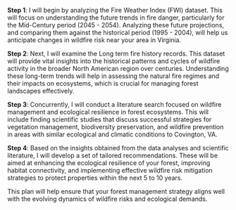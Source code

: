 **Step 1**: I will begin by analyzing the Fire Weather Index (FWI) dataset. This will focus on understanding the future trends in fire danger, particularly for the Mid-Century period (2045 - 2054). Analyzing these future projections, and comparing them against the historical period (1995 - 2004), will help us anticipate changes in wildfire risk near your area in Virginia.

**Step 2**: Next, I will examine the Long term fire history records. This dataset will provide vital insights into the historical patterns and cycles of wildfire activity in the broader North American region over centuries. Understanding these long-term trends will help in assessing the natural fire regimes and their impacts on ecosystems, which is crucial for managing forest landscapes effectively.

**Step 3**: Concurrently, I will conduct a literature search focused on wildfire management and ecological resilience in forest ecosystems. This will include finding scientific studies that discuss successful strategies for vegetation management, biodiversity preservation, and wildfire prevention in areas with similar ecological and climatic conditions to Covington, VA.

**Step 4**: Based on the insights obtained from the data analyses and scientific literature, I will develop a set of tailored recommendations. These will be aimed at enhancing the ecological resilience of your forest, improving habitat connectivity, and implementing effective wildfire risk mitigation strategies to protect properties within the next 5 to 10 years.

This plan will help ensure that your forest management strategy aligns well with the evolving dynamics of wildfire risks and ecological demands.